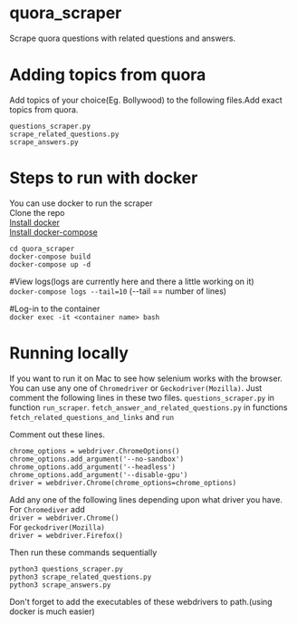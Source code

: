 # quora_scraper
Scrape quora questions with related questions and answers.


# Adding topics from quora  
Add topics of your choice(Eg. Bollywood) to the following files.Add exact topics from quora.  
```
questions_scraper.py
scrape_related_questions.py
scrape_answers.py
```


# Steps to run with docker
You can use docker to run the scraper  
Clone the repo  
[Install docker](https://docs.docker.com/install/)  
[Install docker-compose](https://docs.docker.com/compose/install/)
```
cd quora_scraper
docker-compose build
docker-compose up -d
```

#View logs(logs are currently here and there a little working on it)  
`docker-compose logs --tail=10` (--tail == number of lines)


#Log-in to the container  
`docker exec -it <container name> bash` 

# Running locally
If you want to run it on Mac to see how selenium works with the browser. You can use any one of `Chromedriver` or `Geckodriver(Mozilla)`.
Just comment the following lines in these two files. `questions_scraper.py` in function `run_scraper`.
`fetch_answer_and_related_questions.py` in functions `fetch_related_questions_and_links` and `run`

Comment out these lines.
```
chrome_options = webdriver.ChromeOptions()
chrome_options.add_argument('--no-sandbox')
chrome_options.add_argument('--headless')
chrome_options.add_argument('--disable-gpu')
driver = webdriver.Chrome(chrome_options=chrome_options)
```

Add any one of the following lines depending upon what driver you have.
For `Chromediver` add  
`driver = webdriver.Chrome()`  
For `geckodriver(Mozilla)`  
`driver = webdriver.Firefox()`

Then run these commands sequentially
```
python3 questions_scraper.py
python3 scrape_related_questions.py
python3 scrape_answers.py
```

Don't forget to add the executables of these webdrivers to path.(using docker is much easier)

